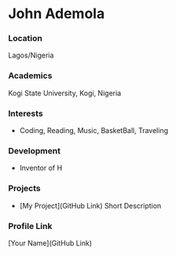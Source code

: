 # John Ademola

### Location

Lagos/Nigeria

### Academics

Kogi State University, Kogi, Nigeria

### Interests

- Coding, Reading, Music, BasketBall, Traveling

### Development

- Inventor of H

### Projects

- [My Project](GitHub Link) Short Description

### Profile Link

[Your Name](GitHub Link)